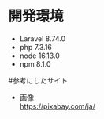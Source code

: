 # 開発環境
- Laravel 8.74.0
- php 7.3.16
- node 16.13.0
- npm  8.1.0

#参考にしたサイト
- 画像  
https://pixabay.com/ja/
